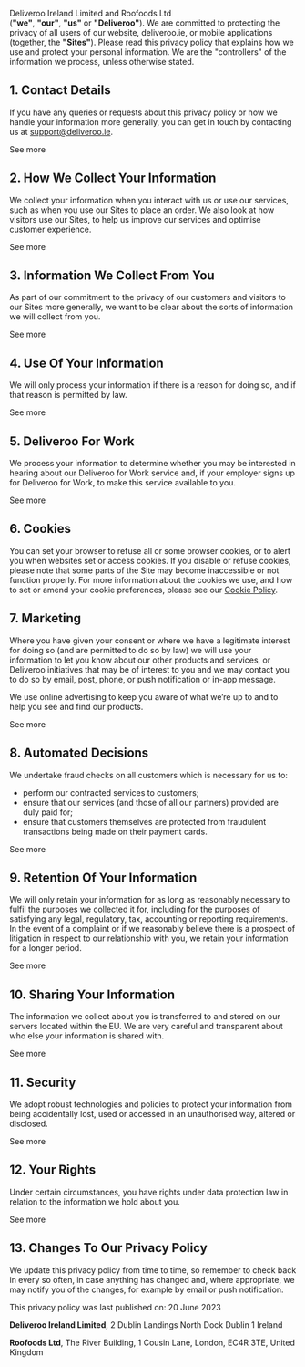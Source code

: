 Deliveroo Ireland Limited and Roofoods Ltd (**"we"**, **"our"**, **"us"** or **"Deliveroo"**). We are committed to protecting the privacy of all users of our website, deliveroo.ie, or mobile applications (together, the **"Sites"**). Please read this privacy policy that explains how we use and protect your personal information. We are the "controllers" of the information we process, unless otherwise stated.

1\. Contact Details
-------------------

If you have any queries or requests about this privacy policy or how we handle your information more generally, you can get in touch by contacting us at support@deliveroo.ie.

See more

2\. How We Collect Your Information
-----------------------------------

We collect your information when you interact with us or use our services, such as when you use our Sites to place an order. We also look at how visitors use our Sites, to help us improve our services and optimise customer experience.

See more

3\. Information We Collect From You
-----------------------------------

As part of our commitment to the privacy of our customers and visitors to our Sites more generally, we want to be clear about the sorts of information we will collect from you.

See more

4\. Use Of Your Information
---------------------------

We will only process your information if there is a reason for doing so, and if that reason is permitted by law.

See more

5\. Deliveroo For Work
----------------------

We process your information to determine whether you may be interested in hearing about our Deliveroo for Work service and, if your employer signs up for Deliveroo for Work, to make this service available to you.

See more

6\. Cookies
-----------

You can set your browser to refuse all or some browser cookies, or to alert you when websites set or access cookies. If you disable or refuse cookies, please note that some parts of the Site may become inaccessible or not function properly. For more information about the cookies we use, and how to set or amend your cookie preferences, please see our [Cookie Policy](https://deliveroo.ie/cookies).

7\. Marketing
-------------

Where you have given your consent or where we have a legitimate interest for doing so (and are permitted to do so by law) we will use your information to let you know about our other products and services, or Deliveroo initiatives that may be of interest to you and we may contact you to do so by email, post, phone, or push notification or in-app message.

We use online advertising to keep you aware of what we’re up to and to help you see and find our products.

See more

8\. Automated Decisions
-----------------------

We undertake fraud checks on all customers which is necessary for us to: 

* perform our contracted services to customers; 
* ensure that our services (and those of all our partners) provided are duly paid for;
* ensure that customers themselves are protected from fraudulent transactions being made on their payment cards.

See more

9\. Retention Of Your Information
---------------------------------

We will only retain your information for as long as reasonably necessary to fulfil the purposes we collected it for, including for the purposes of satisfying any legal, regulatory, tax, accounting or reporting requirements. In the event of a complaint or if we reasonably believe there is a prospect of litigation in respect to our relationship with you, we retain your information for a longer period.

See more

10\. Sharing Your Information
-----------------------------

The information we collect about you is transferred to and stored on our servers located within the EU. We are very careful and transparent about who else your information is shared with.

See more

11\. Security
-------------

We adopt robust technologies and policies to protect your information from being accidentally lost, used or accessed in an unauthorised way, altered or disclosed.

See more

12\. Your Rights
----------------

Under certain circumstances, you have rights under data protection law in relation to the information we hold about you.

See more

13\. Changes To Our Privacy Policy
----------------------------------

We update this privacy policy from time to time, so remember to check back in every so often, in case anything has changed and, where appropriate, we may notify you of the changes, for example by email or push notification.

This privacy policy was last published on: 20 June 2023

**Deliveroo Ireland Limited**, 2 Dublin Landings North Dock Dublin 1 Ireland

**Roofoods Ltd**, The River Building, 1 Cousin Lane, London, EC4R 3TE, United Kingdom